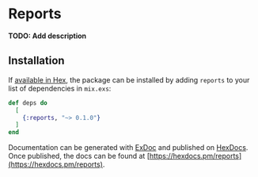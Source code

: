 # Reports

**TODO: Add description**

## Installation

If [available in Hex](https://hex.pm/docs/publish), the package can be installed
by adding `reports` to your list of dependencies in `mix.exs`:

```elixir
def deps do
  [
    {:reports, "~> 0.1.0"}
  ]
end
```

Documentation can be generated with [ExDoc](https://github.com/elixir-lang/ex_doc)
and published on [HexDocs](https://hexdocs.pm). Once published, the docs can
be found at [https://hexdocs.pm/reports](https://hexdocs.pm/reports).

